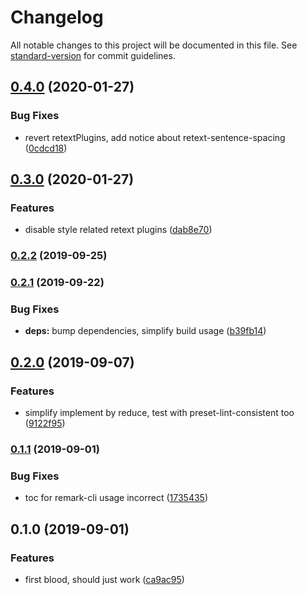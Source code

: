 # Changelog

All notable changes to this project will be documented in this file. See [standard-version](https://github.com/conventional-changelog/standard-version) for commit guidelines.

## [0.4.0](https://github.com/JounQin/remark-preset-prettier/compare/v0.3.0...v0.4.0) (2020-01-27)


### Bug Fixes

* revert retextPlugins, add notice about retext-sentence-spacing ([0cdcd18](https://github.com/JounQin/remark-preset-prettier/commit/0cdcd186dcbd4c73c39a454dfe24de37c61a55d8))

## [0.3.0](https://github.com/JounQin/remark-preset-prettier/compare/v0.2.2...v0.3.0) (2020-01-27)


### Features

* disable style related retext plugins ([dab8e70](https://github.com/JounQin/remark-preset-prettier/commit/dab8e70d2a559b5042553f7c87c7f522cb1de854))

### [0.2.2](https://github.com/JounQin/remark-preset-prettier/compare/v0.2.1...v0.2.2) (2019-09-25)

### [0.2.1](https://github.com/JounQin/remark-preset-prettier/compare/v0.2.0...v0.2.1) (2019-09-22)


### Bug Fixes

* **deps:** bump dependencies, simplify build usage ([b39fb14](https://github.com/JounQin/remark-preset-prettier/commit/b39fb14))

## [0.2.0](https://github.com/JounQin/remark-preset-prettier/compare/v0.1.1...v0.2.0) (2019-09-07)


### Features

* simplify implement by reduce, test with preset-lint-consistent too ([9122f95](https://github.com/JounQin/remark-preset-prettier/commit/9122f95))

### [0.1.1](https://github.com/JounQin/remark-preset-prettier/compare/v0.1.0...v0.1.1) (2019-09-01)


### Bug Fixes

* toc for remark-cli usage incorrect ([1735435](https://github.com/JounQin/remark-preset-prettier/commit/1735435))

## 0.1.0 (2019-09-01)


### Features

* first blood, should just work ([ca9ac95](https://github.com/JounQin/remark-preset-prettier/commit/ca9ac95))
